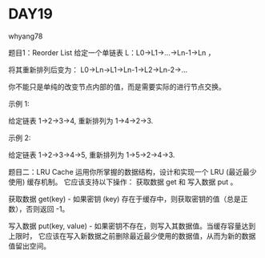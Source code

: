 ﻿# DAY19

whyang78

题目1：Reorder List
  给定一个单链表 L：L0→L1→…→Ln-1→Ln ，

  将其重新排列后变为： L0→Ln→L1→Ln-1→L2→Ln-2→…


  你不能只是单纯的改变节点内部的值，而是需要实际的进行节点交换。


  
  示例 1:

给定链表 1->2->3->4, 重新排列为 1->4->2->3.

   示例 2:

给定链表 1->2->3->4->5, 重新排列为 1->5->2->4->3.



题目二：LRU Cache
 运用你所掌握的数据结构，设计和实现一个 LRU (最近最少使用) 缓存机制。
 它应该支持以下操作： 获取数据 get 和 写入数据 put 。



 获取数据 get(key) - 如果密钥 (key) 存在于缓存中，则获取密钥的值（总是正数），否则返回 -1。
  
写入数据 put(key, value) - 如果密钥不存在，则写入其数据值。当缓存容量达到上限时，
         它应该在写入新数据之前删除最近最少使用的数据值，从而为新的数据值留出空间。